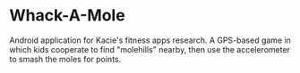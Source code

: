 Whack-A-Mole
============

Android application for Kacie's fitness apps research. A GPS-based game in which kids cooperate to find "molehills" nearby, then use the accelerometer to smash the moles for points.